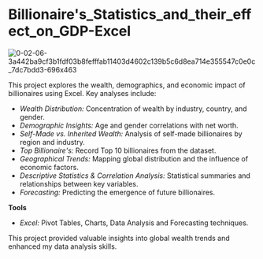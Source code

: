 # Billionaire's_Statistics_and_their_effect_on_GDP-Excel

![0-02-06-3a442ba9cf3b1fdf03b8fefffab11403d4602c139b5c6d8ea714e355547c0e0c_7dc7bdd3-696x463](https://github.com/user-attachments/assets/f3d4353d-87f6-4497-9bcb-0cde05df2a46)

This project explores the wealth, demographics, and economic impact of billionaires using Excel. Key analyses include:

* *Wealth Distribution:* Concentration of wealth by industry, country, and gender.
* *Demographic Insights:* Age and gender correlations with net worth.
* *Self-Made vs. Inherited Wealth:* Analysis of self-made billionaires by region and industry.
* *Top Billionaire's:* Record Top 10 billionaires from the dataset.
* *Geographical Trends:* Mapping global distribution and the influence of economic factors.
* *Descriptive Statistics & Correlation Analysis:* Statistical summaries and relationships between key variables.
* *Forecasting:* Predicting the emergence of future billionaires.

**Tools**

* *Excel:* Pivot Tables, Charts, Data Analysis and Forecasting techniques.

This project provided valuable insights into global wealth trends and enhanced my data analysis skills.
